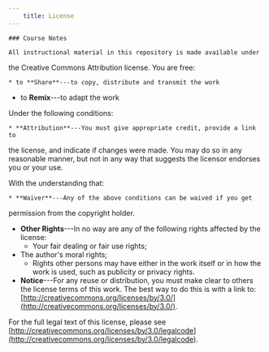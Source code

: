 ```yaml
---
	title: License
---
```

	
	### Course Notes
	
	All instructional material in this repository is made available under
the Creative Commons Attribution license. You are free:
	
	* to **Share**---to copy, distribute and transmit the work
* to **Remix**---to adapt the work

Under the following conditions:
	
	* **Attribution**---You must give appropriate credit, provide a link to 
the license, and indicate if changes were made. You may do so in any 
reasonable manner, but not in any way that suggests the licensor 
endorses you or your use.

With the understanding that:
	
	* **Waiver**---Any of the above conditions can be waived if you get
permission from the copyright holder.
* **Other Rights**---In no way are any of the following rights
affected by the license:
	* Your fair dealing or fair use rights;
* The author's moral rights;
    * Rights other persons may have either in the work itself or in
      how the work is used, such as publicity or privacy rights.
* **Notice**---For any reuse or distribution, you must make clear to
  others the license terms of this work. The best way to do this is
  with a link to:
  [http://creativecommons.org/licenses/by/3.0/](http://creativecommons.org/licenses/by/3.0/).

For the full legal text of this license, please see
[http://creativecommons.org/licenses/by/3.0/legalcode](http://creativecommons.org/licenses/by/3.0/legalcode).